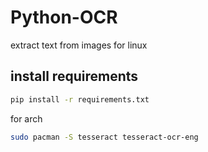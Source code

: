 # Python-OCR
extract text from images for linux

## install requirements

```sh
pip install -r requirements.txt
```

for arch

```sh
sudo pacman -S tesseract tesseract-ocr-eng
```